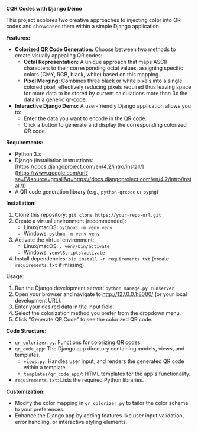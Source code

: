 **CQR Codes with Django Demo**

This project explores two creative approaches to injecting color into QR codes and showcases them within a simple Django application.

**Features:**

  - **Colorized QR Code Generation:** Choose between two methods to create visually appealing QR codes:
      - **Octal Representation:** A unique approach that maps ASCII characters to their corresponding octal values, assigning specific colors (CMY, RGB, black, white) based on this mapping.
      - **Pixel Merging:** Combines three black or white pixels into a single colored pixel, effectively reducing pixels required thus leaving space for more data to be stored by current calculations more than 3x the data in a generic qr-code.
  - **Interactive Django Demo:** A user-friendly Django application allows you to:
      - Enter the data you want to encode in the QR code.
      - Click a button to generate and display the corresponding colorized QR code.

**Requirements:**

  - Python 3.x
  - Django (installation instructions: [https://docs.djangoproject.com/en/4.2/intro/install/](https://www.google.com/url?sa=E&source=gmail&q=https://docs.djangoproject.com/en/4.2/intro/install/))
  - A QR code generation library (e.g., `python-qrcode` or `pypng`)

**Installation:**

1.  Clone this repository: `git clone https://your-repo-url.git`
2.  Create a virtual environment (recommended):
      - Linux/macOS: `python3 -m venv venv`
      - Windows: `python -m venv venv`
3.  Activate the virtual environment:
      - Linux/macOS: `. venv/bin/activate`
      - Windows: `venv\Scripts\activate`
4.  Install dependencies: `pip install -r requirements.txt` (create `requirements.txt` if missing)

**Usage:**

1.  Run the Django development server: `python manage.py runserver`
2.  Open your browser and navigate to http://127.0.0.1:8000/ (or your local development URL).
3.  Enter your desired data in the input field.
4.  Select the colorization method you prefer from the dropdown menu.
5.  Click "Generate QR Code" to see the colorized QR code.

**Code Structure:**

  - `qr_colorizer.py`: Functions for colorizing QR codes.
  - `qr_code_app`: The Django app directory containing models, views, and templates.
      - `views.py`: Handles user input, and renders the generated QR code within a template.
      - `templates/qr_code_app/`: HTML templates for the app's functionality.
  - `requirements.txt`: Lists the required Python libraries.

**Customization:**

  - Modify the color mapping in `qr_colorizer.py` to tailor the color scheme to your preferences.
  - Enhance the Django app by adding features like user input validation, error handling, or interactive styling elements.




